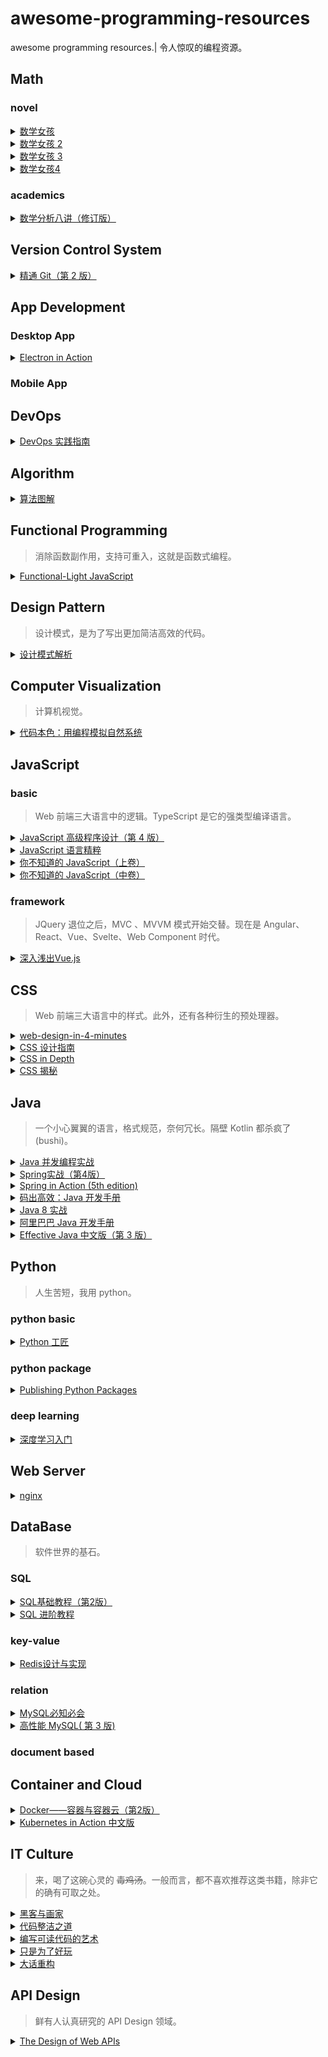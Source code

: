 # awesome-programming-resources
awesome programming resources.| 令人惊叹的编程资源。
## Math
### novel
<details>
    <summary>
        <a href="https://book.douban.com/subject/26677354/">数学女孩</a>
    </summary>
    梦开始的地方。其实是披着小说外衣的数学证明题集，但有着一种独特的浪漫。可能这就是轻小说的魅力吧。 <code>year:2016</code> <code>page:327</code> <code>level:L</code>
</details>              
<details>
    <summary>
        <a href="https://book.douban.com/subject/26681597/">数学女孩 2</a>
    </summary>
    第二季。守关 BOSS 是费马大定理。 <code>year:2015</code> <code>page:368</code> <code>level:H</code>
</details>              
<details>
    <summary>
        <a href="https://book.douban.com/subject/27193490/">数学女孩 3</a>
    </summary>
    第三季。守关 BOSS 是哥德尔不完备定理。 <code>year:2017</code> <code>page:406</code> <code>level:H</code>
</details>              
<details>
    <summary>
        <a href="https://book.douban.com/subject/33444625/">数学女孩4</a>
    </summary>
    第四季。主要讲随机算法。 <code>year:2019</code> <code>page:504</code> <code>level:L</code>
</details>              
### academics
<details>
    <summary>
        <a href="https://book.douban.com/subject/26593890/">数学分析八讲（修订版）</a>
    </summary>
    一份简洁的数学分析介绍。 <code>year:2015</code> <code>page:175</code> <code>level:M</code>
</details>              
## Version Control System
<details>
    <summary>
        <a href="https://book.douban.com/subject/27133267/">精通 Git（第 2 版）</a>
    </summary>
    Git 版本控制的入门书，由浅入深，可以酌情阅读。 <code>year:2017</code> <code>page:420</code> <code>level:L</code>
</details>              
## App Development
### Desktop App
<details>
    <summary>
        <a href="https://book.douban.com/subject/30346427/">Electron in Action</a>
    </summary>
    关于 Electron 实战的一本务实落地的书籍。配套代码基本可运行。 <code>year:2018</code> <code>page:376</code> <code>level:L</code>
</details>              
### Mobile App
## DevOps
<details>
    <summary>
        <a href="https://book.douban.com/subject/30186150/">DevOps 实践指南</a>
    </summary>
    运维相关经验之谈。 <code>year:2018</code> <code>page:328</code> <code>level:L</code>
</details>              
## Algorithm
<details>
    <summary>
        <a href="https://book.douban.com/subject/26979890/">算法图解</a>
    </summary>
    算法入门书籍，有大量图解，拆解算法过程。 <code>year:2017</code> <code>page:196</code> <code>level:L</code>
</details>              
## Functional Programming
> 消除函数副作用，支持可重入，这就是函数式编程。
<details>
    <summary>
        <a href="https://book.douban.com/subject/35002560/">Functional-Light JavaScript</a>
    </summary>
    JavaScript 中平衡、实用的 FP。 <code>year:2017</code> <code>page:388</code> <code>level:M</code>
</details>              
## Design Pattern
> 设计模式，是为了写出更加简洁高效的代码。
<details>
    <summary>
        <a href="https://book.douban.com/subject/1850191/">设计模式解析</a>
    </summary>
    优秀的设计模式入门书籍。 <code>year:2006</code> <code>page:296</code> <code>level:L</code>
</details>              
## Computer Visualization
> 计算机视觉。
<details>
    <summary>
        <a href="https://book.douban.com/subject/26264736/">代码本色：用编程模拟自然系统</a>
    </summary>
    一份浪漫的代码艺术，使用 p5.js 模拟自然系统。 <code>year:2014</code> <code>page:401</code> <code>level:L</code>
</details>              
## JavaScript
### basic
> Web 前端三大语言中的逻辑。TypeScript 是它的强类型编译语言。
<details>
    <summary>
        <a href="https://book.douban.com/subject/35175321/">JavaScript 高级程序设计（第 4 版）</a>
    </summary>
    JavaScript 基础入门书籍，涵盖面很广，可以作为提纲。 <code>year:2020</code> <code>page:888</code> <code>level:L</code>
</details>              
<details>
    <summary>
        <a href="https://book.douban.com/subject/11874748/">JavaScript 语言精粹</a>
    </summary>
    时代的眼泪。它是 ES6 语法之前的 JS 精髓书籍，即使过时但其中一些思路依旧闪烁光芒。 <code>year:2012</code> <code>page:155</code> <code>level:L</code>
</details>              
<details>
    <summary>
        <a href="https://book.douban.com/subject/26351021/">你不知道的 JavaScript（上卷）</a>
    </summary>
    js 作用域和闭包，this 和对象原型。 <code>year:2015</code> <code>page:195</code> <code>level:H</code>
</details>              
<details>
    <summary>
        <a href="https://book.douban.com/subject/26854244/">你不知道的 JavaScript（中卷）</a>
    </summary>
    类型和语法，异步和性能。 <code>year:2016</code> <code>page:358</code> <code>level:H</code>
</details>              
### framework
> JQuery 退位之后，MVC 、MVVM 模式开始交替。现在是 Angular、React、Vue、Svelte、Web Component 时代。
<details>
    <summary>
        <a href="https://book.douban.com/subject/32581281/">深入浅出Vue.js</a>
    </summary>
    关于 Vue 2.x 源码设计原理的说明。语言稍微欠缺流畅，部分章节讲解不够透彻。总体而言可以阅读。 <code>year:ear2019</code> <code>page:282</code> <code>level:M</code>
</details>              
## CSS
> Web 前端三大语言中的样式。此外，还有各种衍生的预处理器。
<details>
    <summary>
        <a href="https://github.com/jgthms/web-design-in-4-minutes">web-design-in-4-minutes</a>
    </summary>
    一个非常简洁的CSS入门启发例子。也许并不需要4分钟。 <code>year:2018</code> <code>page:8</code> <code>level:L</code>
</details>              
<details>
    <summary>
        <a href="https://book.douban.com/subject/23123255/">CSS 设计指南</a>
    </summary>
    很好的 CSS 入门书籍。语言简洁扼要，思路清晰，涵盖响应式设计。 <code>year:2013</code> <code>page:288</code> <code>level:L</code>
</details>              
<details>
    <summary>
        <a href="https://book.douban.com/subject/26887948/">CSS in Depth</a>
    </summary>
    CSS 进阶书籍。娓娓道来的 CSS 发展历史，与各个时代下的局限性。 <code>year:2017</code> <code>page:500</code> <code>level:L</code>
</details>              
<details>
    <summary>
        <a href="https://book.douban.com/subject/26745943/">CSS 揭秘</a>
    </summary>
    CSS 特效作品集。内容实用，融数学、艺术、审美于一身。  <code>year:2016</code> <code>page:260</code> <code>level:L</code>
</details>              
## Java
> 一个小心翼翼的语言，格式规范，奈何冗长。隔壁 Kotlin 都杀疯了 (bushi)。
<details>
    <summary>
        <a href="https://book.douban.com/subject/10484692/">Java 并发编程实战</a>
    </summary>
    Java 并发编程入门神书，篇幅简洁，代码规范。 <code>year:2020</code> <code>page:293</code> <code>level:M</code>
</details>              
<details>
    <summary>
        <a href="https://book.douban.com/subject/26767354/">Spring实战（第4版）</a>
    </summary>
    Spring 4.x 版本，内容涵盖面很广。 <code>year:2016</code> <code>page:577</code> <code>level:L</code>
</details>              
<details>
    <summary>
        <a href="https://book.douban.com/subject/30346440/">Spring in Action (5th edition)</a>
    </summary>
    较好的 Spring 5.0+ 入门书籍。 <code>year:2018</code> <code>page:520</code> <code>level:L</code>
</details>              
<details>
    <summary>
        <a href="https://book.douban.com/subject/30333948/">码出高效：Java 开发手册</a>
    </summary>
    提纲挈领的 Java 开发好书。 <code>year:2018</code> <code>page:304</code> <code>level:L</code>
</details>              
<details>
    <summary>
        <a href="https://book.douban.com/subject/26772632/">Java 8 实战</a>
    </summary>
    对 Java8 新特性的细致讲解。 <code>year:2016</code> <code>page:349</code> <code>level:L</code>
</details>              
<details>
    <summary>
        <a href="https://book.douban.com/subject/27605355/">阿里巴巴 Java 开发手册</a>
    </summary>
    超级简洁的 Java 开发实践规约，偏实践，可以参考。 <code>year:2018</code> <code>page:112</code> <code>level:L</code>
</details>              
<details>
    <summary>
        <a href="https://book.douban.com/subject/30412517/">Effective Java 中文版（第 3 版）</a>
    </summary>
    Java 编程的 90 个经验总结，内容较深。 <code>year:2018</code> <code>page:311</code> <code>level:H</code>
</details>              
## Python
> 人生苦短，我用 python。
### python basic
<details>
    <summary>
        <a href="https://book.douban.com/subject/35723705/">Python 工匠</a>
    </summary>
    优秀的 python 入门书籍之一。 <code>year:2022</code> <code>page:382</code> <code>level:L</code>
</details>              
### python package
<details>
    <summary>
        <a href="https://book.douban.com/subject/35662780/">Publishing Python Packages</a>
    </summary>
    开发 python package 的入门参考指南。 <code>year:2022</code> <code>page:275</code> <code>level:L</code>
</details>              
### deep learning
<details>
    <summary>
        <a href="https://book.douban.com/subject/30270959/">深度学习入门</a>
    </summary>
    手把手教你如何从 0 开始搭建一个神经网络。 <code>year:2018</code> <code>page:285</code> <code>level:L</code>
</details>              
## Web Server
<details>
    <summary>
        <a href="https://book.douban.com/subject/26350103/">nginx</a>
    </summary>
    简洁的 nginx 入门配置菜谱书。 <code>year:2016</code> <code>page:250</code> <code>level:L</code>
</details>              
## DataBase
> 软件世界的基石。
### SQL
<details>
    <summary>
        <a href="https://book.douban.com/subject/27055712/">SQL基础教程（第2版）</a>
    </summary>
    SQL 入门书籍。语言严谨，内容充实。 <code>year:2017</code> <code>page:336</code> <code>level:L</code>
</details>              
<details>
    <summary>
        <a href="https://book.douban.com/subject/27194738/">SQL 进阶教程</a>
    </summary>
    SQL 进阶书籍。在这个世界上，无论看起来多么普通的事物，背后总是隐藏着深刻的原理。 <code>year:2017</code> <code>page:316</code> <code>level:M</code>
</details>              
### key-value
<details>
    <summary>
        <a href="https://book.douban.com/subject/25900156/">Redis设计与实现</a>
    </summary>
    Redis 3.x 版本功能说明，含有源码设计原理讲解。 <code>year:2014</code> <code>page:388</code> <code>level:H</code>
</details>              
### relation
<details>
    <summary>
        <a href="https://book.douban.com/subject/3354490/">MySQL必知必会</a>
    </summary>
    短小精悍的入门导读。 <code>year:2009</code> <code>page:241</code> <code>level:L</code>
</details>              
<details>
    <summary>
        <a href="https://book.douban.com/subject/23008813/">高性能 MySQL( 第 3 版)</a>
    </summary>
    讲解 MySQL 性能优化：字段、查询、索引、配置等。 <code>year:2013</code> <code>page:764</code> <code>level:M</code>
</details>              
### document based
## Container and Cloud
<details>
    <summary>
        <a href="https://book.douban.com/subject/26894736/">Docker——容器与容器云（第2版）</a>
    </summary>
    容器原理解读，深挖源代码和底层设计，内容很有深度。 <code>year:2016</code> <code>page:472</code> <code>level:H</code>
</details>              
<details>
    <summary>
        <a href="https://book.douban.com/subject/30418855/">Kubernetes in Action 中文版</a>
    </summary>
    k8s 入门神书，非常推荐。行文流畅简洁，讲解深入浅出，清晰的架构流程图，知识点覆盖面广，实践性极强。 <code>year:2019</code> <code>page:592</code> <code>level:L</code>
</details>              
## IT Culture
> 来，喝了这碗心灵的 ~~毒鸡汤~~。一般而言，都不喜欢推荐这类书籍，除非它的确有可取之处。
<details>
    <summary>
        <a href="https://book.douban.com/subject/6021440/">黑客与画家</a>
    </summary>
    编程是一门艺术创作，自我驱动，以兴趣为导向的创作往往具有惊人的效果。 <code>year:2011</code> <code>page:264</code> <code>level:L</code>
</details>              
<details>
    <summary>
        <a href="https://book.douban.com/subject/26919457/">代码整洁之道</a>
    </summary>
    本书副标题：程序员的职业素养。 <code>year:2016</code> <code>page:170</code> <code>level:L</code>
</details>              
<details>
    <summary>
        <a href="https://book.douban.com/subject/10797189/">编写可读代码的艺术</a>
    </summary>
    论述代码可读性的时候会加上小例子，行文简洁流畅。  <code>year:2012</code> <code>page:240</code> <code>level:L</code>
</details>              
<details>
    <summary>
        <a href="https://book.douban.com/subject/25930025/">只是为了好玩</a>
    </summary>
    生活是为了追求快乐。 <code>year:2014</code> <code>page:255</code> <code>level:L</code>
</details>              
<details>
    <summary>
        <a href="https://book.douban.com/subject/25853677/">大话重构</a>
    </summary>
    语言接地气，Java 语言描述来讲解重构。 <code>year:2014</code> <code>page:268</code> <code>level:L</code>
</details>              
## API Design
> 鲜有人认真研究的 API Design 领域。
<details>
    <summary>
        <a href="https://book.douban.com/subject/34847654/">The Design of Web APIs</a>
    </summary>
    关于 Web API 设计细致的演化讲解。 <code>year:2019</code> <code>page:392</code> <code>level:L</code>
</details>              
